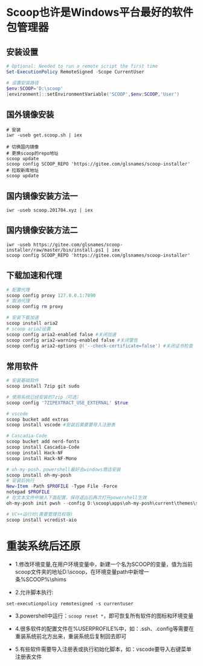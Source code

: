 # Scoop也许是Windows平台最好的软件包管理器

## 安装设置

```powershell
# Optional: Needed to run a remote script the first time
Set-ExecutionPolicy RemoteSigned -Scope CurrentUser

# 设置安装路径
$env:SCOOP='D:\scoop'
[environment]::setEnvironmentVariable('SCOOP',$env:SCOOP,'User')
```

## 国外镜像安装

```shell
# 安装
iwr -useb get.scoop.sh | iex

# 切换国内镜像
# 更换scoop的repo地址
scoop update
scoop config SCOOP_REPO 'https://gitee.com/glsnames/scoop-installer'
# 拉取新库地址
scoop update
```

## 国内镜像安装方法一

```shell
iwr -useb scoop.201704.xyz | iex
```



## 国内镜像安装方法二

```shell
iwr -useb https://gitee.com/glsnames/scoop-installer/raw/master/bin/install.ps1 | iex
scoop config SCOOP_REPO 'https://gitee.com/glsnames/scoop-installer'
```

## 下载加速和代理

```powershell
# 配置代理
scoop config proxy 127.0.0.1:7890
# 取消代理
scoop config rm proxy

# 安装下载加速
scoop install aria2
# scoop aria2设置
scoop config aria2-enabled false #关闭加速
scoop config aria2-warning-enabled false #关闭警告
scoop config aria2-options @('--check-certificate=false') #关闭证书检查
```

## 常用软件

```powershell
# 安装基础软件
scoop install 7zip git sudo

# 使用系统已经安装的7zip（可选）
scoop config '7ZIPEXTRACT_USE_EXTERNAL' $true

# vscode
scoop bucket add extras
scoop install vscode #安装后需要要导入注册表

# Cascadia-Code
scoop bucket add nerd-fonts
scoop install Cascadia-Code
scoop install Hack-NF
scoop install Hack-NF-Mono

# oh-my-posh，powershell最好去windows商店安装
scoop install oh-my-posh
# 安装后执行
New-Item -Path $PROFILE -Type File -Force
notepad $PROFILE
# 在文本文件中输入下面配置，保存退出后再次打开powershell生效
oh-my-posh init pwsh --config D:\scoop\apps\oh-my-posh\current\themes\stelbent-compact.minimal.omp.json | Invoke-Expression

# VC++运行时(需要管理员权限)
scoop install vcredist-aio
```

# 重装系统后还原

* 1.修改环境变量,在用户环境变量中，新建一个名为SCOOP的变量，值为当前scoop文件夹的地址D:\scoop，在环境变量path中新增一条%SCOOP%\shims

* 2.允许脚本执行:

```shell
set-executionpolicy remotesigned -s currentuser
```

* 3.powershell中运行：`scoop reset *`，即可恢复所有软件的图标和环境变量

* 4.很多软件的配置文件在%USERPROFILE%中，如：.ssh、.config等需要在重装系统前北方出来，重装系统后复制回去即可

* 5.有些软件需要导入注册表或执行初始化脚本，如：vscode要导入右键菜单注册表文件